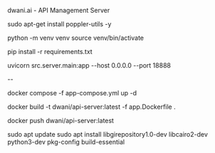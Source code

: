 dwani.ai - API Management Server


sudo apt-get install poppler-utils -y

python -m venv venv
source venv/bin/activate


pip install -r requirements.txt


uvicorn src.server.main:app --host 0.0.0.0 --port 18888 

--

docker compose -f app-compose.yml up -d


docker build -t dwani/api-server:latest -f app.Dockerfile .

docker push dwani/api-server:latest



<!-- 
docker run  --env-file .env -p 80:80 dwani/api-server:latest
DOCKER_BUILDKIT=1 docker build -t slabstech/dwani-api-server .


uvicorn src.app.main:app --host 0.0.0.0 --port 8000


docker build -t dwani/api-server:latest -f Dockerfile .


docker run  --env-file .env dwani/api-server:latest
-->


sudo apt update
sudo apt install libgirepository1.0-dev libcairo2-dev python3-dev pkg-config build-essential
